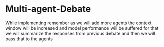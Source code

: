 # Multi-agent-Debate
While implementing remember as we will add more agents the context window will be increased and model performance will be suffered for that we will summarize the responses from previous debate and then we will pass that to the agents